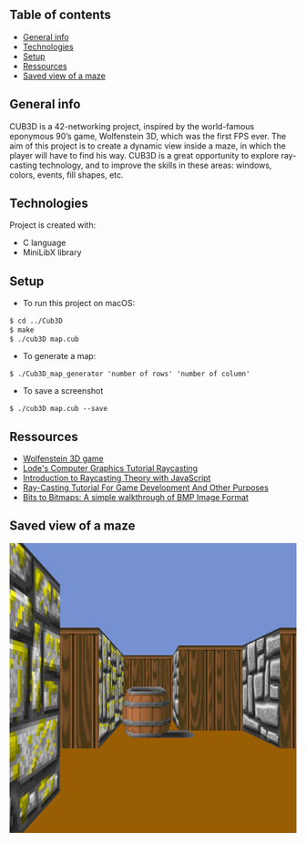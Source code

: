 ## Table of contents
* [General info](#general-info)
* [Technologies](#technologies)
* [Setup](#setup)
* [Ressources](#Ressources)
* [Saved view of a maze ](#Saved-view-of-a-maze)

## General info
CUB3D is a 42-networking project, inspired by the world-famous eponymous 90’s game, Wolfenstein 3D, which was the first FPS ever. The aim of this project is to create a dynamic view inside a maze, in which the player will have to find his way.
CUB3D is a great opportunity to explore ray-casting technology, and to improve the skills in these areas: windows, colors, events, fill shapes, etc.

## Technologies
Project is created with:
* C language
* MiniLibX library
	
## Setup
* To run this project on macOS:

```
$ cd ../Cub3D
$ make
$ ./cub3D map.cub
```

* To generate a map:

```
$ ./Cub3D_map_generator 'number of rows' 'number of column' 
```

* To save a screenshot

```
$ ./cub3D map.cub --save
```

## Ressources
* [Wolfenstein 3D game](http://users.atw.hu/wolf3d/)
* [Lode's Computer Graphics Tutorial Raycasting](https://lodev.org/cgtutor/raycasting.html)
* [Introduction to Raycasting Theory with JavaScript](https://courses.pikuma.com/courses/raycasting)
* [Ray-Casting Tutorial For Game Development And Other Purposes](https://permadi.com/1996/05/ray-casting-tutorial-table-of-contents/)
* [Bits to Bitmaps: A simple walkthrough of BMP Image Format](https://medium.com/sysf/bits-to-bitmaps-a-simple-walkthrough-of-bmp-image-format-765dc6857393)

## Saved view of a maze 
<img src="https://github.com/NAB-khaoula/Cub3D/blob/master/save.bmp" />
